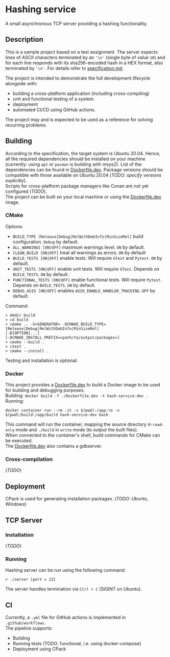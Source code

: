 ﻿# Hashing service
A small asynchronous TCP server providing a hashing functionality.

## Description
This is a sample project based on a test assignment. The server expects lines of ASCII characters terminated by an `'\n'` 
(single byte of value `10`) and for each line responds with its sha256-encoded hash in a HEX format, also terminated by
`'\n'`. For details refer to [specification.md](specification.md).  

The project is intended to demonstrate the full development lifecycle alongside with:
- building a cross-platform application (including cross-compiling)
- unit and functional testing of a system.
- deployment
- automated CI/CD using GitHub actions.

The project may and is expected to be used as a reference for solving recurring problems.

## Building
According to the specification, the target system is Ubuntu 20.04. Hence, all the required dependencies should be
installed on your machine (currently: using `apt` or `pacman` is building with msys2). 
List of the dependencies can be found in [Dockerfile.dev](Dockerfile.dev). Package versions should be compatible with 
those available on Ubuntu 20.04 (*TODO: specify versions explicitly*).    
Scripts for cross-platform package managers like Conan are not yet configured (*TODO*).  
The project can be built on your local machine or using the [Dockerfile.dev](Dockerfile.dev) image.

### CMake  

Options:  
- `BUILD_TYPE [Release|Debug|RelWithDebInfo|MinSizeRel]` build configuration. `Debug` by default.
- `ALL_WARNINGS [ON|OFF]` maximum warnings level. `ON` by default.
- `CLEAN_BUILD [ON|OFF]` treat all warnings as errors. `ON` by default
- `BUILD_TESTS [ON|OFF]` enable tests. Will require `GTest` and `Pytest`. `ON` by default. 
- `UNIT_TESTS [ON|OFF]` enable unit tests. Will require `GTest`. Depends on `BUILD_TESTS`. `ON` by default.
- `FUNCTIONAL_TESTS [ON|OFF]` enable functional tests. Will require `Pytest`. Depends on `BUILD_TESTS`. `ON` by default.
- `DEBUG_ASIO [ON|OFF]` enables `ASIO_ENABLE_HANDLER_TRACKING`. `OFF` by default.   

Command:
```
> mkdir build
> cd build
> cmake .. -G<GENERATOR> -DCMAKE_BUILD_TYPE=[Release|Debug|RelWithDebInfo|MinSizeRel] 
[-D[OPTION]...] 
[-DCMAKE_INSTALL_PREFIX=<path/to/output/packages>]
> cmake --build . 
> ctest .
> cmake --install .
```
Testing and installation is optional. 

### Docker
This project provides a [Dockerfile.dev](Dockerfile.dev) to build a Docker image to be used for building and 
debugging purposes.  
Building: `docker build -f ./Dockerfile.dev -t hash-service-dev .`  
Running: 
```
docker container run --rm -it -v $(pwd):/app:ro -v $(pwd)/build:/app/build hash-service-dev bash
```
This command will run the container, mapping the source directory in `read-only` mode and `./build` in `write` mode 
(to output the built files).  
When connected to the container's shell, build commands for CMake can be executed.  
The [Dockerfile.dev](Dockerfile.dev) also contains a gdbserver.

### Cross-compilation
(*TODO*)

## Deployment
CPack is used for generating installation packages.
(*TODO: Ubuntu, Windows*)

## TCP Server
### Installation
(*TODO*)

### Running
Hashing server can be run using the following command:
```
> ./server [port = 23]
```
The server handles termination via `Ctrl + C` (SIGINT on Ubuntu).

## CI 
Currently, a `.yml` file for GitHub actions is implemented in `.github/workflows`.  
The pipeline supports:
- Building
- Running tests (TODO: functional, i.e. using docker-compose)
- Deployment using CPack
